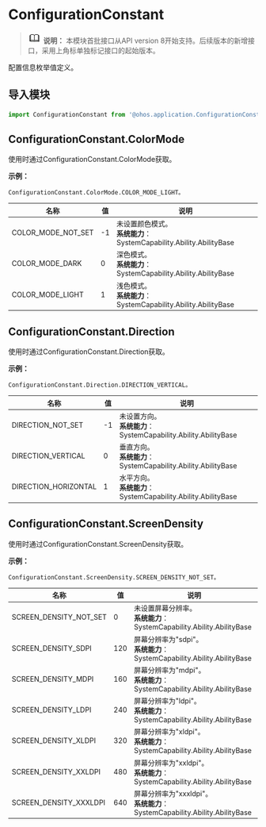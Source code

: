 # ConfigurationConstant

> ![icon-note.gif](public_sys-resources/icon-note.gif) **说明：**
> 本模块首批接口从API version 8开始支持。后续版本的新增接口，采用上角标单独标记接口的起始版本。


配置信息枚举值定义。


## 导入模块

  
```js
import ConfigurationConstant from '@ohos.application.ConfigurationConstant';
```


## ConfigurationConstant.ColorMode

使用时通过ConfigurationConstant.ColorMode获取。

**示例：**

```
ConfigurationConstant.ColorMode.COLOR_MODE_LIGHT。
```

| 名称 | 值 | 说明 | 
| -------- | -------- | -------- |
| COLOR_MODE_NOT_SET | -1 | 未设置颜色模式。<br/>**系统能力**：SystemCapability.Ability.AbilityBase | 
| COLOR_MODE_DARK | 0 | 深色模式。<br/>**系统能力**：SystemCapability.Ability.AbilityBase | 
| COLOR_MODE_LIGHT | 1 | 浅色模式。 <br/>**系统能力**：SystemCapability.Ability.AbilityBase| 


## ConfigurationConstant.Direction

使用时通过ConfigurationConstant.Direction获取。

**示例：**

```
ConfigurationConstant.Direction.DIRECTION_VERTICAL。
```

| 名称 | 值 | 说明 | 
| -------- | -------- | -------- |
| DIRECTION_NOT_SET | -1 | 未设置方向。 <br/>**系统能力**：SystemCapability.Ability.AbilityBase| 
| DIRECTION_VERTICAL | 0 | 垂直方向。 <br/>**系统能力**：SystemCapability.Ability.AbilityBase| 
| DIRECTION_HORIZONTAL | 1 | 水平方向。 <br/>**系统能力**：SystemCapability.Ability.AbilityBase| 


## ConfigurationConstant.ScreenDensity

使用时通过ConfigurationConstant.ScreenDensity获取。

**示例：**

```
ConfigurationConstant.ScreenDensity.SCREEN_DENSITY_NOT_SET。
```

| 名称 | 值 | 说明 | 
| -------- | -------- | -------- |
| SCREEN_DENSITY_NOT_SET | 0 | 未设置屏幕分辨率。<br/>**系统能力**：SystemCapability.Ability.AbilityBase | 
| SCREEN_DENSITY_SDPI | 120 | 屏幕分辨率为"sdpi"。<br/>**系统能力**：SystemCapability.Ability.AbilityBase | 
| SCREEN_DENSITY_MDPI | 160 | 屏幕分辨率为"mdpi"。 <br/>**系统能力**：SystemCapability.Ability.AbilityBase| 
| SCREEN_DENSITY_LDPI | 240 | 屏幕分辨率为"ldpi"。 <br/>**系统能力**：SystemCapability.Ability.AbilityBase| 
| SCREEN_DENSITY_XLDPI | 320 | 屏幕分辨率为"xldpi"。 <br/>**系统能力**：SystemCapability.Ability.AbilityBase| 
| SCREEN_DENSITY_XXLDPI | 480 | 屏幕分辨率为"xxldpi"。 <br/>**系统能力**：SystemCapability.Ability.AbilityBase| 
| SCREEN_DENSITY_XXXLDPI | 640 | 屏幕分辨率为"xxxldpi"。 <br/>**系统能力**：SystemCapability.Ability.AbilityBase| 
